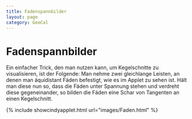 ```yaml
---
title: Fadenspannbilder
layout: page
category: GeoCal
---
```


# Fadenspannbilder
Ein einfacher Trick, den man nutzen kann, um Kegelschnitte zu visualisieren, ist der Folgende: Man nehme zwei gleichlange Leisten, an denen man äquidistant Fäden befestigt, wie es im Applet zu sehen ist. Hält man diese nun so, dass die Fäden unter Spannung stehen und verdreht diese gegeneinander, so bilden die Fäden eine Schar von Tangenten an einen Kegelschnitt.  

{% include showcindyapplet.html url="images/Faden.html" %}

